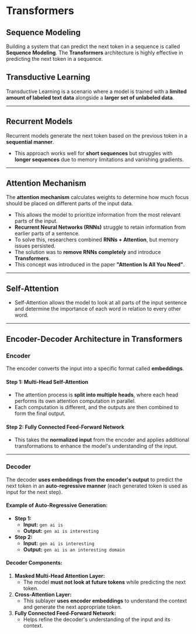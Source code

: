 # **Transformers**

## **Sequence Modeling**  
Building a system that can predict the next token in a sequence is called **Sequence Modeling**. The **Transformers** architecture is highly effective in predicting the next token in a sequence.  

## **Transductive Learning**  
Transductive Learning is a scenario where a model is trained with a **limited amount of labeled text data** alongside a **larger set of unlabeled data**.  

---

## **Recurrent Models**  
Recurrent models generate the next token based on the previous token in a **sequential manner**.  
- This approach works well for **short sequences** but struggles with **longer sequences** due to memory limitations and vanishing gradients.  

---

## **Attention Mechanism**  
The **attention mechanism** calculates weights to determine how much focus should be placed on different parts of the input data.  
- This allows the model to prioritize information from the most relevant parts of the input.  
- **Recurrent Neural Networks (RNNs)** struggle to retain information from earlier parts of a sentence.  
- To solve this, researchers combined **RNNs + Attention**, but memory issues persisted.  
- The solution was to **remove RNNs completely** and introduce **Transformers**.  
- This concept was introduced in the paper **"Attention Is All You Need"**.  

---

## **Self-Attention**  
- Self-Attention allows the model to look at all parts of the input sentence and determine the importance of each word in relation to every other word.  

---

## **Encoder-Decoder Architecture in Transformers**  

### **Encoder**  
The encoder converts the input into a specific format called **embeddings**.  

#### **Step 1: Multi-Head Self-Attention**  
- The attention process is **split into multiple heads**, where each head performs its own attention computation in parallel.  
- Each computation is different, and the outputs are then combined to form the final output.  

#### **Step 2: Fully Connected Feed-Forward Network**  
- This takes the **normalized input** from the encoder and applies additional transformations to enhance the model's understanding of the input.  

---

### **Decoder**  
The decoder **uses embeddings from the encoder's output** to predict the next token in an **auto-regressive manner** (each generated token is used as input for the next step).  

#### **Example of Auto-Regressive Generation:**  
- **Step 1:**  
  - **Input:** `gen ai is`  
  - **Output:** `gen ai is interesting`  
- **Step 2:**  
  - **Input:** `gen ai is interesting`  
  - **Output:** `gen ai is an interesting domain`  

#### **Decoder Components:**  
1. **Masked Multi-Head Attention Layer:**  
   - The model **must not look at future tokens** while predicting the next token.  
2. **Cross-Attention Layer:**  
   - This sublayer **uses encoder embeddings** to understand the context and generate the next appropriate token.  
3. **Fully Connected Feed-Forward Network:**  
   - Helps refine the decoder's understanding of the input and its context.
